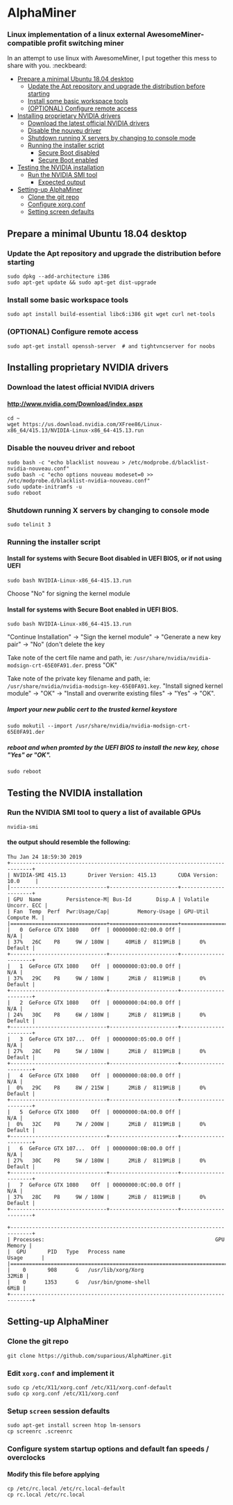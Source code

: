 # AlphaMiner

### Linux implementation of a linux external AwesomeMiner-compatible profit switching miner

In an attempt to use linux with AwesomeMiner, I put together this mess to share with you. :neckbeard:


- [Prepare a minimal Ubuntu 18.04 desktop](#heading-1)
  * [Update the Apt repository and upgrade the distribution before starting](#sub-heading-1)
  * [Install some basic workspace tools](#sub-heading-2)
  * [(OPTIONAL) Configure remote access](#sub-heading-3)
- [Installing proprietary NVIDIA drivers](#heading-2)
  * [Download the latest official NVIDIA drivers](#sub-heading-1)
  * [Disable the nouveu driver](#sub-heading-2)
  * [Shutdown running X servers by changing to console mode](#sub-heading-3)
  * [Running the installer script](#sub-heading-4)
    + [Secure Boot disabled](#sub-sub-heading-1)
    + [Secure Boot enabled](#sub-sub-heading-2)
- [Testing the NVIDIA installation](#heading-3)
  * [Run the NVIDIA SMI tool](#sub-heading-1)
    + [Expected output](#sub-sub-heading-1)
- [Setting-up AlphaMiner](#heading-4)
  * [Clone the git repo](#sub-heading-1)
  * [Configure xorg.conf](#sub-heading-1)
  * [Setting screen defaults](#sub-heading-1)


## Prepare a minimal Ubuntu 18.04 desktop

### Update the Apt repository and upgrade the distribution before starting
```
sudo dpkg --add-architecture i386
sudo apt-get update && sudo apt-get dist-upgrade
```

### Install some basic workspace tools
```
sudo apt install build-essential libc6:i386 git wget curl net-tools
```

### (OPTIONAL) Configure remote access
```
sudo apt-get install openssh-server  # and tightvncserver for noobs
```

## Installing proprietary NVIDIA drivers 
### Download the latest official NVIDIA drivers
#### http://www.nvidia.com/Download/index.aspx
```
cd ~
wget https://us.download.nvidia.com/XFree86/Linux-x86_64/415.13/NVIDIA-Linux-x86_64-415.13.run
```

### Disable the nouveu driver and reboot
```
sudo bash -c "echo blacklist nouveau > /etc/modprobe.d/blacklist-nvidia-nouveau.conf"
sudo bash -c "echo options nouveau modeset=0 >> /etc/modprobe.d/blacklist-nvidia-nouveau.conf"
sudo update-initramfs -u
sudo reboot
```

### Shutdown running X servers by changing to console mode
```
sudo telinit 3
```
### Running the installer script
#### Install for systems with Secure Boot disabled in UEFI BIOS, or if not using UEFI
```
sudo bash NVIDIA-Linux-x86_64-415.13.run
```
Choose "No" for signing the kernel module

#### Install for systems with Secure Boot enabled in UEFI BIOS.
```
sudo bash NVIDIA-Linux-x86_64-415.13.run
```
"Continue Installation" -> "Sign the kernel module" -> "Generate a new key pair" -> "No" (don't delete the key

Take note of the cert file name and path, ie: `/usr/share/nvidia/nvidia-modsign-crt-65E0FA91.der`.
press "OK"

Take note of the private key filename and path, ie: `/usr/share/nvidia/nvidia-modsign-key-65E0FA91.key`.
"Install signed kernel module" -> "OK" -> "Install and overwrite existing files" -> "Yes" -> "OK".

##### Import your new public cert to the trusted kernel keystore
```
sudo mokutil --import /usr/share/nvidia/nvidia-modsign-crt-65E0FA91.der
```

##### reboot and when promted by the UEFI BIOS to install the new key, chose "Yes" or "OK".
```
sudo reboot

```

## Testing the NVIDIA installation
### Run the NVIDIA SMI tool to query a list of available GPUs
```
nvidia-smi
```
#### the output should resemble the following:
```
Thu Jan 24 18:59:30 2019
+-----------------------------------------------------------------------------+
| NVIDIA-SMI 415.13       Driver Version: 415.13       CUDA Version: 10.0     |
|-------------------------------+----------------------+----------------------+
| GPU  Name        Persistence-M| Bus-Id        Disp.A | Volatile Uncorr. ECC |
| Fan  Temp  Perf  Pwr:Usage/Cap|         Memory-Usage | GPU-Util  Compute M. |
|===============================+======================+======================|
|   0  GeForce GTX 1080    Off  | 00000000:02:00.0 Off |                  N/A |
| 37%   26C    P8     9W / 180W |     40MiB /  8119MiB |      0%      Default |
+-------------------------------+----------------------+----------------------+
|   1  GeForce GTX 1080    Off  | 00000000:03:00.0 Off |                  N/A |
| 37%   29C    P8     9W / 180W |      2MiB /  8119MiB |      0%      Default |
+-------------------------------+----------------------+----------------------+
|   2  GeForce GTX 1080    Off  | 00000000:04:00.0 Off |                  N/A |
| 24%   30C    P8     6W / 180W |      2MiB /  8119MiB |      0%      Default |
+-------------------------------+----------------------+----------------------+
|   3  GeForce GTX 107...  Off  | 00000000:05:00.0 Off |                  N/A |
| 27%   28C    P8     5W / 180W |      2MiB /  8119MiB |      0%      Default |
+-------------------------------+----------------------+----------------------+
|   4  GeForce GTX 1080    Off  | 00000000:08:00.0 Off |                  N/A |
|  0%   29C    P8     8W / 215W |      2MiB /  8119MiB |      0%      Default |
+-------------------------------+----------------------+----------------------+
|   5  GeForce GTX 1080    Off  | 00000000:0A:00.0 Off |                  N/A |
|  0%   32C    P8     7W / 200W |      2MiB /  8119MiB |      0%      Default |
+-------------------------------+----------------------+----------------------+
|   6  GeForce GTX 107...  Off  | 00000000:0B:00.0 Off |                  N/A |
| 27%   30C    P8     5W / 180W |      2MiB /  8119MiB |      0%      Default |
+-------------------------------+----------------------+----------------------+
|   7  GeForce GTX 1080    Off  | 00000000:0C:00.0 Off |                  N/A |
| 37%   28C    P8     9W / 180W |      2MiB /  8119MiB |      0%      Default |
+-------------------------------+----------------------+----------------------+

+-----------------------------------------------------------------------------+
| Processes:                                                       GPU Memory |
|  GPU       PID   Type   Process name                             Usage      |
|=============================================================================|
|    0       908      G   /usr/lib/xorg/Xorg                            32MiB |
|    0      1353      G   /usr/bin/gnome-shell                           6MiB |
+-----------------------------------------------------------------------------+
```


## Setting-up AlphaMiner
### Clone the git repo
```
git clone https://github.com/suparious/AlphaMiner.git
```

### Edit `xorg.conf` and implement it
```
sudo cp /etc/X11/xorg.conf /etc/X11/xorg.conf-default
sudo cp xorg.conf /etc/X11/xorg.conf
```

### Setup `screen` session defaults
```
sudo apt-get install screen htop lm-sensors
cp screenrc .screenrc
```

### Configure system startup options and default fan speeds / overclocks
#### Modify this file before applying
```
cp /etc/rc.local /etc/rc.local-default
cp rc.local /etc/rc.local
```
